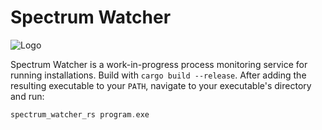 # Spectrum Watcher

![Logo](https://github.com/mwalczyk/spectrum_watcher_rs/blob/master/Logo.png)

Spectrum Watcher is a work-in-progress process monitoring service for
running installations. Build with `cargo build --release`. After adding
the resulting executable to your `PATH`, navigate to your executable's
directory and run:

```rust
spectrum_watcher_rs program.exe
```
